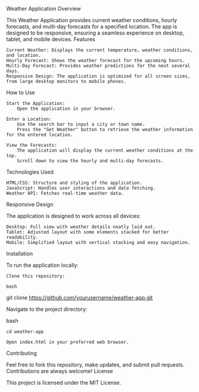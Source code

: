 Weather Application
Overview

This Weather Application provides current weather conditions, hourly forecasts, and multi-day forecasts for a specified location. The app is designed to be responsive, ensuring a seamless experience on desktop, tablet, and mobile devices.
Features

    Current Weather: Displays the current temperature, weather conditions, and location.
    Hourly Forecast: Shows the weather forecast for the upcoming hours.
    Multi-Day Forecast: Provides weather predictions for the next several days.
    Responsive Design: The application is optimized for all screen sizes, from large desktop monitors to mobile phones.

How to Use

    Start the Application:
        Open the application in your browser.

    Enter a Location:
        Use the search bar to input a city or town name.
        Press the "Get Weather" button to retrieve the weather information for the entered location.

    View the Forecasts:
        The application will display the current weather conditions at the top.
        Scroll down to view the hourly and multi-day forecasts.

Technologies Used

    HTML/CSS: Structure and styling of the application.
    JavaScript: Handles user interactions and data fetching.
    Weather API: Fetches real-time weather data.

Responsive Design

The application is designed to work across all devices:

    Desktop: Full view with weather details neatly laid out.
    Tablet: Adjusted layout with some elements stacked for better readability.
    Mobile: Simplified layout with vertical stacking and easy navigation.

Installation

To run the application locally:

    Clone this repository:

    bash

git clone https://github.com/yourusername/weather-app.git

Navigate to the project directory:

bash

    cd weather-app

    Open index.html in your preferred web browser.

Contributing

Feel free to fork this repository, make updates, and submit pull requests. Contributions are always welcome!
License

This project is licensed under the MIT License.
